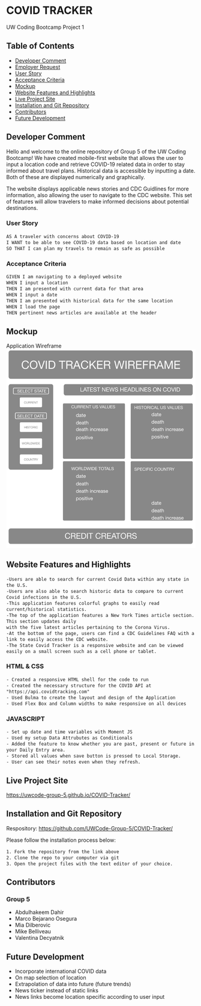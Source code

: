 # COVID TRACKER

UW Coding Bootcamp Project 1

## Table of Contents

- [Developer Comment](#developer-comment)
- [Employer Request](#employer-request)
- [User Story](#user-story)
- [Acceptance Criteria](#acceptance-criteria)
- [Mockup](#mockup)
- [Website Features and Highlights](#website-features-and-highlights)
- [Live Project Site](#live-project-site)
- [Installation and Git Repository](#installation-and-git-repository)
- [Contributors](#contributors)
- [Future Development](#future-development)

## Developer Comment

Hello and welcome to the online repository of Group 5 of the UW Coding Bootcamp! We have created mobile-first website that allows the user to input a location code and retrieve COVID-19 related data in order to stay informed about travel plans. Historical data is accessible by inputting a date. Both of these are displayed numerically and graphically.

The website displays applicable news stories and CDC Guidlines for more information, also allowing the user to navigate to the CDC website. This set of features will allow travelers to make informed decisions about potential destinations.


### User Story

```
AS A traveler with concerns about COVID-19
I WANT to be able to see COVID-19 data based on location and date
SO THAT I can plan my travels to remain as safe as possible
```

### Acceptance Criteria

```
GIVEN I am navigating to a deployed website
WHEN I input a location
THEN I am presented with current data for that area
WHEN I input a date
THEN I am presented with historical data for the same location
WHEN I load the page
THEN pertinent news articles are available at the header
```

## Mockup

Application Wireframe
![Desktop website wireframe](./assets/images/Desktop-Wireframe.png)

## Website Features and Highlights

```
-Users are able to search for current Covid Data within any state in the U.S.
-Users are also able to search historic data to compare to current Covid infections in the U.S.
-This application features colorful graphs to easily read current/historical statistics.
-The top of the application features a New York Times article section. This section updates daily
with the five latest articles pertaining to the Corona Virus.
-At the bottom of the page, users can find a CDC Guidelines FAQ with a link to easily access the CDC website.
-The State Covid Tracker is a responsive website and can be viewed easily on a small screen such as a cell phone or tablet.
```

### HTML & CSS

```
- Created a responsive HTML shell for the code to run
- Created the necessary structure for the COVID API at "https://api.covidtracking.com"
- Used Bulma to create the layout and design of the Application
- Used Flex Box and Column widths to make responsive on all devices
```

### JAVASCRIPT

```
- Set up date and time variables with Moment JS
- Used my setup Data Attrubutes as Conditionals
- Added the feature to know whether you are past, present or future in your Daily Entry area.
- Stored all values when save button is pressed to Local Storage.
- User can see their notes even when they refresh.

```

## Live Project Site

https://uwcode-group-5.github.io/COVID-Tracker/

## Installation and Git Repository

Respository: https://github.com/UWCode-Group-5/COVID-Tracker/

Please follow the installation process below:

```
1. Fork the repository from the link above
2. Clone the repo to your computer via git
3. Open the project files with the text editor of your choice.
```

## Contributors

### Group 5

- Abdulhakeem Dahir
- Marco Bejarano Osegura
- Mia Dilberovic
- Mike Belliveau
- Valentina Decyatnik

## Future Development
- Incorporate international COVID data
- On map selection of location
- Extrapolation of data into future (future trends)
- News ticker instead of static links
- News links become location specific according to user input
